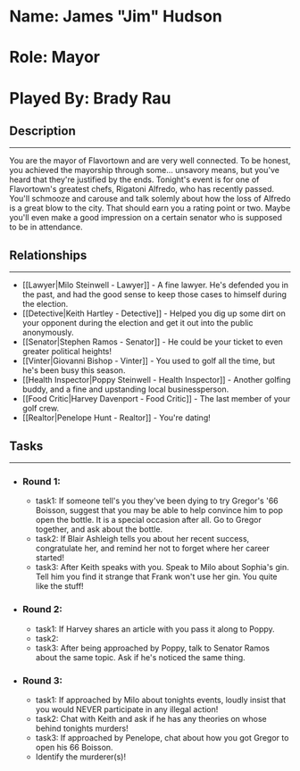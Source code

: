 # Name: James "Jim" Hudson
# Role: Mayor
# Played By: Brady Rau

## Description
---
You are the mayor of Flavortown and are very well connected. To be honest, you achieved the mayorship through some... unsavory means, but you've heard that they're justified by the ends. Tonight's event is for one of Flavortown's greatest chefs, Rigatoni Alfredo, who has recently passed. You'll schmooze and carouse and talk solemly about how the loss of Alfredo is a great blow to the city. That should earn you a rating point or two. Maybe you'll even make a good impression on a certain senator who is supposed to be in attendance.

## Relationships
---
- [[Lawyer|Milo Steinwell - Lawyer]]  - A fine lawyer. He's defended you in the past, and had the good sense to keep those cases to himself during the election.
- [[Detective|Keith Hartley - Detective]]  - Helped you dig up some dirt on your opponent during the election and get it out into the public anonymously.
- [[Senator|Stephen Ramos - Senator]]  - He could be your ticket to even greater political heights!
- [[Vinter|Giovanni Bishop - Vinter]]  - You used to golf all the time, but he's been busy this season.
- [[Health Inspector|Poppy Steinwell - Health Inspector]]  - Another golfing buddy, and a fine and upstanding local businessperson.
- [[Food Critic|Harvey Davenport - Food Critic]]  - The last member of your golf crew.
- [[Realtor|Penelope Hunt - Realtor]] - You're dating!

## Tasks
___
- ### Round 1: 
	- task1:  If someone tell's you they've been dying to try Gregor's '66 Boisson, suggest that you may be able to help convince him to pop open the bottle. It is a special occasion after all. Go to Gregor together, and ask about the bottle.
	- task2: If Blair Ashleigh tells you about her recent success, congratulate her, and remind her not to forget where her career started! 
	-  task3: After Keith speaks with you. Speak to Milo about Sophia's gin. Tell him you find it strange that Frank won't use her gin. You quite like the stuff!
- ### Round 2:
	- task1: If Harvey shares an article with you pass it along to Poppy. 
	- task2: 
	- task3: After being approached by Poppy, talk to Senator Ramos about the same topic. Ask if he's noticed the same thing.
- ### Round 3:
	- task1: If approached by Milo about tonights events, loudly insist that you would NEVER participate in any illegal action!
	- task2: Chat with Keith and ask if he has any theories on whose behind tonights murders!
	- task3: If approached by Penelope, chat about how you got Gregor to open his 66 Boisson.
	- Identify the murderer(s)!